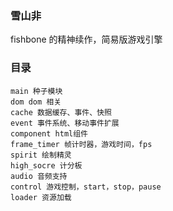 ### 雪山非

fishbone 的精神续作，简易版游戏引擎

### 目录

```
main 种子模块
dom dom 相关
cache 数据缓存、事件、快照
event 事件系统、移动事件扩展
component html组件
frame_timer 帧计时器，游戏时间，fps
spirit 绘制精灵
high_socre 计分板
audio 音频支持
control 游戏控制，start，stop，pause
loader 资源加载

```

